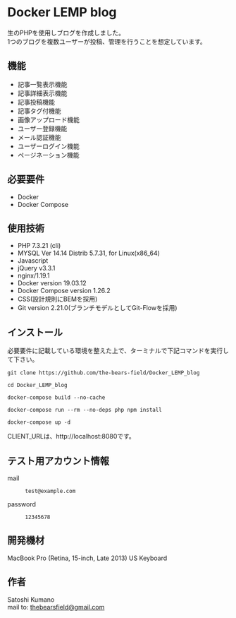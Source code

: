 # Docker LEMP blog

生のPHPを使用しブログを作成しました。  
1つのブログを複数ユーザーが投稿、管理を行うことを想定しています。

## 機能

- 記事一覧表示機能
- 記事詳細表示機能
- 記事投稿機能
- 記事タグ付機能
- 画像アップロード機能
- ユーザー登録機能
- メール認証機能
- ユーザーログイン機能
- ページネーション機能

## 必要要件

- Docker
- Docker Compose

## 使用技術
- PHP 7.3.21 (cli)
- MYSQL Ver 14.14 Distrib 5.7.31, for Linux(x86_64)
- Javascript
- jQuery v3.3.1
- nginx/1.19.1
- Docker version 19.03.12
- Docker Compose version 1.26.2
- CSS(設計規則にBEMを採用)
- Git version 2.21.0(ブランチモデルとしてGit-Flowを採用)

## インストール
必要要件に記載している環境を整えた上で、ターミナルで下記コマンドを実行して下さい。

```
git clone https://github.com/the-bears-field/Docker_LEMP_blog
```
```
cd Docker_LEMP_blog
```
```
docker-compose build --no-cache
```
```
docker-compose run --rm --no-deps php npm install
```
```
docker-compose up -d
```
CLIENT_URLは、http://localhost:8080です。

## テスト用アカウント情報
<dl>
  <dt>mail</dt>
  <dd><div class="snippet-clipboard-content position-relative"><pre><code>test@example.com</code></pre></div></dd>
  <dt>password</dt>
  <dd><div class="snippet-clipboard-content position-relative"><pre><code>12345678</code></pre></div></dd>
</dl>

## 開発機材
MacBook Pro (Retina, 15-inch, Late 2013) US Keyboard

## 作者
Satoshi Kumano  
mail to: thebearsfield@gmail.com
